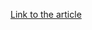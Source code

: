 [Link to the article](https://www.zscaler.com/blogs/security-research/european-diplomats-targeted-spikedwine-wineloader)
